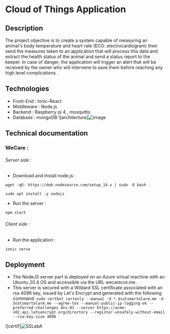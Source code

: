 # Cloud of Things Application
## Description
The project objective is to create a system capable of measuring an animal's body temperature and heart rate (ECG: electrocardiogram) 
then send the measures taken to an application that will process this data and extract the health status of the animal and send a status
report to the keeper. In case of danger, the application will trigger an alert that will be received by the owner who will intervene to save
them before reaching any high level complications .


## Technologies

- Front-End : Ionic-React
- Middleware : Node.js
- Backend : Raspberry pi 4 , mosquitto
- Database : mongoDB
![architecture]![image](https://user-images.githubusercontent.com/75638904/148512609-ee9c30a2-6cea-4846-87cc-65a4e868b1b4.png)

## Technical documentation 

###  WeCare :
######  Server side :
- Download and Install node.js :

`wget -qO- https://deb.nodesource.com/setup_14.x | sudo -E bash -`

`sudo apt install -y nodejs`

- Run the server :

`npm start` 

######  Client side :
- Run the application :

`ionic serve `

## Deployment
- The NodeJS server part is deployed on an Azure virtual machine with an Ubuntu 20.4 OS and accessible via the URL wecarecot.me .
- This server is secured with a Wildard SSL certificate associated with an rsa 4096 key, issued by Let's Encrypt and generated with the following command:
`sudo certbot certonly --manual -d *.$cotsmartalarm.me -d $cotsmartalarm.me --agree-tos --manual-public-ip-logging-ok --preferred-challenges dns-01 --server https://acme-v02.api.letsencrypt.org/directory --register-unsafely-without-email --rsa-key-size 4096`

![certif]![SSLabA](https://user-images.githubusercontent.com/75638904/148512671-9f486f72-ebab-401b-af16-89dfd6755600.PNG)



